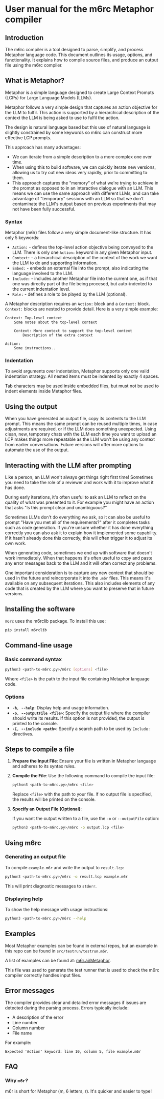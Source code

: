 # User manual for the m6rc Metaphor compiler

## Introduction

The m6rc compiler is a tool designed to parse, simplify, and process Metaphor language code.  This document outlines
its usage, options, and functionality.  It explains how to compile source files, and produce an output file using the
m6rc compiler.

## What is Metaphor?

Metaphor is a simple language designed to create Large Context Prompts (LCPs) for Large Language
Models (LLMs).

Metaphor follows a very simple design that captures an action objective for the LLM to fulfil.  This action is supported by a
hierarchical description of the context the LLM is being asked to use to fulfil the action.

The design is natural language based but this use of natural language is slightly constrained by some keywords so m6rc can
construct more effective LCP prompts.

This approach has many advantages:

- We can iterate from a simple description to a more complex one over time.
- When using this to build software, we can quickly iterate new versions, allowing us to try out new ideas very rapidly,
  prior to committing to them.
- This approach captures the "memory" of what we're trying to achieve in the prompt as opposed to in an interactive dialogue
  with an LLM.  This means we can use the same approach with different LLMs, and can take advantage of "temporary" sessions
  with an LLM so that we don't contaminate the LLM's output based on previous experiments that may not have been fully
  successful.

### Syntax

Metaphor (m6r) files follow a very simple document-like structure.  It has only 5 keywords:

- `Action:` - defines the top-level action objective being conveyed to the LLM.  There is only one `Action:` keyword
  in any given Metaphor input.
- `Context:` - a hierarchical description of the context of the work we want the LLM to do and supporting information.
- `Embed:` - embeds an external file into the prompt, also indicating the language involved to the LLM.
- `Include:` - includes another Metaphor file into the current one, as if that one was directly part of the file being
  procesed, but auto-indented to the current indentation level.
- `Role:` - defines a role to be played by the LLM (optional).

A Metaphor description requires an `Action:` block and a `Context:` block.  `Context:` blocks are nested to provide
detail.  Here is a very simple example:

```
Context: Top-level context
    Some notes about the top-level context

    Context: More context to support the top-level context
        Description of the extra context

Action:
    Some instructions..
```

### Indentation

To avoid arguments over indentation, Metaphor supports only one valid indentation strategy.  All nested items must be
indented by exactly 4 spaces.

Tab characters may be used inside embedded files, but must not be used to indent elements inside Metaphor files.

## Using the output

When you have generated an output file, copy its contents to the LLM prompt.  This means the same prompt can be reused
multiple times, in case adjustments are required, or if the LLM does something unexpected.  Using clean, new, temporary
chats with the LLM each time you want to upload an LCP makes things more repeatable as the LLM won't be using any
context from earlier conversations.  Future versions will offer more options to automate the use of the output.

## Interacting with the LLM after prompting

Like a person, an LLM won't always get things right first time!  Sometimes you need to take the role of a reviewer and
work with it to improve what it has done.

During early iterations, it's often useful to ask an LLM to reflect on the quality of what was presented to it.  For
example you might have an action that asks "Is this prompt clear and unambiguous?"

Sometimes LLMs don't do everything we ask, so it can also be useful to prompt "Have you met all of the requirements?"
after it completes tasks such as code generation.  If you're unsure whether it has done everything correctly you can also
ask it to explain how it implemented some capability.  If it hasn't already done this correctly, this will often trigger
it to adjust its own work.

When generating code, sometimes we end up with software that doesn't work immediately.  When that happens it's often useful
to copy and paste any error messages back to the LLM and it will often correct any problems.

One important consideration is to capture any new context that should be used in the future and reincorporate it into the
`.m6r` files.  This means it's available on any subsequent iterations.  This also includes elements of any code that
is created by the LLM where you want to preserve that in future versions.

## Installing the software

`m6rc` uses the m6rclib package.  To install this use:

```bash
pip install m6rclib
```

## Command-line usage

### Basic command syntax

```bash
python3 <path-to-m6rc.py>/m6rc [options] <file>
```

Where `<file>` is the path to the input file containing Metaphor language code.

### Options

- **`-h, --help`**: Display help and usage information.
- **`-o, --outputFile <file>`**: Specify the output file where the compiler should write its results.  If this
  option is not provided, the output is printed to the console.
- **`-I, --include <path>`**: Specify a search path to be used by `Include:` directives.

## Steps to compile a file

1. **Prepare the Input File**: Ensure your file is written in Metaphor language and adheres to its syntax rules.

2. **Compile the File**: Use the following command to compile the input file:

   ```bash
   python3 <path-to-m6rc.py>/m6rc <file>
   ```

   Replace `<file>` with the path to your file.  If no output file is specified, the results will be printed on the console.

3. **Specify an Output File (Optional)**:

   If you want the output written to a file, use the `-o` or `--outputFile` option:

   ```bash
   python3 <path-to-m6rc.py>/m6rc -o output.lcp <file>
   ```

## Using m6rc

### Generating an output file

To compile `example.m6r` and write the output to `result.lcp`:

```bash
python3 <path-to-m6rc.py>/m6rc -o result.lcp example.m6r
```

This will print diagnostic messages to `stderr`.

### Displaying help

To show the help message with usage instructions:

```bash
python3 <path-to-m6rc.py>/m6rc --help
```

## Examples

Most Metaphor examples can be found in external repos, but an example in this repo can be found in
`src/testrun/testrun.m6r`.

A list of examples can be found at: [m6r.ai/Metaphor](https://m6r.ai/Metaphor).

This file was used to generate the test runner that is used to check the m6rc compiler correctly handles
input files.

## Error messages

The compiler provides clear and detailed error messages if issues are detected during the parsing process.
Errors typically include:

- A description of the error
- Line number
- Column number
- File name

For example:

```
Expected 'Action' keyword: line 10, column 5, file example.m6r
```

## FAQ

### Why `m6r`?

m6r is short for Metaphor (m, 6 letters, r).  It's quicker and easier to type!
